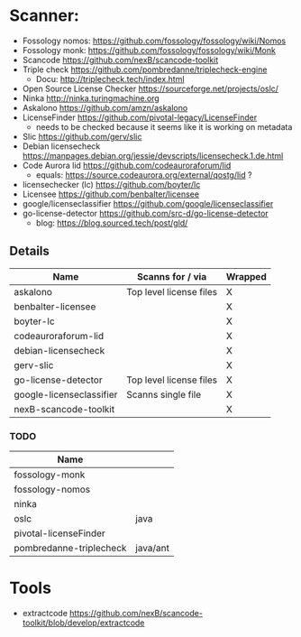 # Scanner:
- Fossology nomos: https://github.com/fossology/fossology/wiki/Nomos
- Fossology monk: https://github.com/fossology/fossology/wiki/Monk
- Scancode https://github.com/nexB/scancode-toolkit
- Triple check https://github.com/pombredanne/triplecheck-engine 
  - Docu: http://triplecheck.tech/index.html
- Open Source License Checker https://sourceforge.net/projects/oslc/
- Ninka http://ninka.turingmachine.org
- Askalono https://github.com/amzn/askalono
- LicenseFinder https://github.com/pivotal-legacy/LicenseFinder
  - needs to be checked because it seems like it is working on metadata
- Slic https://github.com/gerv/slic
- Debian licensecheck https://manpages.debian.org/jessie/devscripts/licensecheck.1.de.html
- Code Aurora lid https://github.com/codeauroraforum/lid
  - equals: https://source.codeaurora.org/external/qostg/lid ?
- licensechecker (lc) https://github.com/boyter/lc
- Licensee https://github.com/benbalter/licensee
- google/licenseclassifier https://github.com/google/licenseclassifier
- go-license-detector https://github.com/src-d/go-license-detector
  - blog: https://blog.sourced.tech/post/gld/

## Details

| Name                     | Scanns for / via        | Wrapped |
|--------------------------|-------------------------|---------|
| askalono                 | Top level license files | X       |
| benbalter-licensee       |                         | X       |
| boyter-lc                |                         | X       |
| codeauroraforum-lid      |                         | X       |
| debian-licensecheck      |                         | X       |
| gerv-slic                |                         | X       |
| go-license-detector      | Top level license files | X       |
| google-licenseclassifier | Scanns single file      | X       |
| nexB-scancode-toolkit    |                         | X       |

### TODO
| Name                    |          |
|-------------------------|----------|
| fossology-monk          |          |
| fossology-nomos         |          |
| ninka                   |          |
| oslc                    | java     |
| pivotal-licenseFinder   |          |
| pombredanne-triplecheck | java/ant |


# Tools
- extractcode https://github.com/nexB/scancode-toolkit/blob/develop/extractcode
